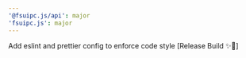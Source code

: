 ```yaml
---
'@fsuipc.js/api': major
'fsuipc.js': major
---
```


Add eslint and prettier config to enforce code style [Release Build ✨🚀]
